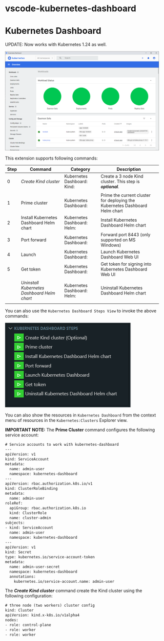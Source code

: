 # vscode-kubernetes-dashboard

# Kubernetes Dashboard

UPDATE: Now works with Kubernetes 1.24 as well.

![Kubernetes Dashboard](images/dashboard.png)

This extension supports following commands:

| Step  | Command                                     | Category                    | Description |
|-------|---------------------------------------------|-----------------------------|-------------|
|    0  | _Create Kind cluster_                       | Kubernetes Dashboard: Kind: | Create a 3 node Kind cluster. This step is _**optional**_. |
|       |||
|    1  | Prime cluster                               | Kubernetes Dashboard:       | Prime the current cluster for deploying the Kubernetes Dashboard Helm chart |
|    2  | Install Kubernetes Dashboard Helm chart     | Kubernetes Dashboard: Helm: | Install Kubernetes Dashboard Helm chart |
|    3  | Port forward                                | Kubernetes Dashboard:       | Forward port 8443 (only supported on MS Windows) |
|    4  | Launch                                      | Kubernetes Dashboard:       | Launch Kubernetes Dashboard Web UI
|    5  | Get token                                   | Kubernetes Dashboard:       | Get token for signing into Kubernetes Dashboard Web UI |
|       |||
|       | _Uninstall Kubernetes Dashboard Helm chart_ | Kubernetes Dashboard: Helm: | Uninstall Kubernetes Dashboard Helm chart |
|       |||

You can also use the ```Kubernetes Dashboard Steps View``` to invoke the above commands:

![Kubernetes Dashboard Steps View](images/kubernetesdsahboardstepsview.png)

You can also show the resources in ```Kubernetes Dashboard``` from the context menu of resources in the ```Kubernetes:Clusters``` Explorer view.

**IMPORTANT NOTE:** The **Prime Cluster** command configures the following service account:

```
# Service accounts to work with kubernetes-dashboard
---
apiVersion: v1
kind: ServiceAccount
metadata:
  name: admin-user
  namespace: kubernetes-dashboard
---
apiVersion: rbac.authorization.k8s.io/v1
kind: ClusterRoleBinding
metadata:
  name: admin-user
roleRef:
  apiGroup: rbac.authorization.k8s.io
  kind: ClusterRole
  name: cluster-admin
subjects:
- kind: ServiceAccount
  name: admin-user
  namespace: kubernetes-dashboard
---
apiVersion: v1
kind: Secret
type: kubernetes.io/service-account-token
metadata:
  name: admin-user-secret
  namespace: kubernetes-dashboard
  annotations:
    kubernetes.io/service-account.name: admin-user
```

The _**Create Kind cluster**_ command create the Kind cluster using the following configuration:

```
# three node (two workers) cluster config
kind: Cluster
apiVersion: kind.x-k8s.io/v1alpha4
nodes:
- role: control-plane
- role: worker
- role: worker
```